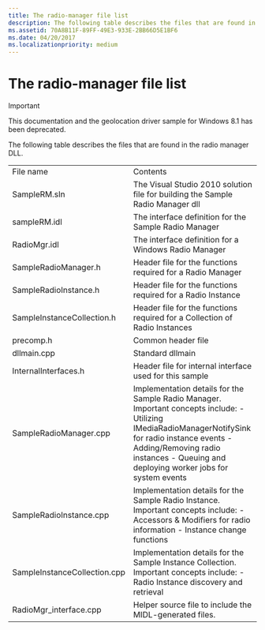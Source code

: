 ```yaml
---
title: The radio-manager file list
description: The following table describes the files that are found in the radio manager DLL.
ms.assetid: 70A8B11F-89FF-49E3-933E-2BB66D5E1BF6
ms.date: 04/20/2017
ms.localizationpriority: medium
---
```


# The radio-manager file list

> [!IMPORTANT] 
> This documentation and the geolocation driver sample for Windows 8.1 has been deprecated.

The following table describes the files that are found in the radio manager DLL.

|                              |                                                                                                                                                                                                                                             |
|------------------------------|---------------------------------------------------------------------------------------------------------------------------------------------------------------------------------------------------------------------------------------------|
| File name                    | Contents                                                                                                                                                                                                                                    |
| SampleRM.sln                 | The Visual Studio 2010 solution file for building the Sample Radio Manager dll                                                                                                                                                              |
| sampleRM.idl                 | The interface definition for the Sample Radio Manager                                                                                                                                                                                       |
| RadioMgr.idl                 | The interface definition for a Windows Radio Manager                                                                                                                                                                                        |
| SampleRadioManager.h         | Header file for the functions required for a Radio Manager                                                                                                                                                                                  |
| SampleRadioInstance.h        | Header file for the functions required for a Radio Instance                                                                                                                                                                                 |
| SampleInstanceCollection.h   | Header file for the functions required for a Collection of Radio Instances                                                                                                                                                                  |
| precomp.h                    | Common header file                                                                                                                                                                                                                          |
| dllmain.cpp                  | Standard dllmain                                                                                                                                                                                                                            |
| InternalInterfaces.h         | Header file for internal interface used for this sample                                                                                                                                                                                     |
| SampleRadioManager.cpp       | Implementation details for the Sample Radio Manager. Important concepts include: - Utilizing IMediaRadioManagerNotifySink for radio instance events - Adding/Removing radio instances - Queuing and deploying worker jobs for system events |
| SampleRadioInstance.cpp      | Implementation details for the Sample Radio Instance. Important concepts include: - Accessors & Modifiers for radio information - Instance change functions                                                                                 |
| SampleInstanceCollection.cpp | Implementation details for the Sample Instance Collection. Important concepts include: - Radio Instance discovery and retrieval                                                                                                             |
| RadioMgr\_interface.cpp      | Helper source file to include the MIDL-generated files.                                                                                                                                                                                     |

 

 

 




